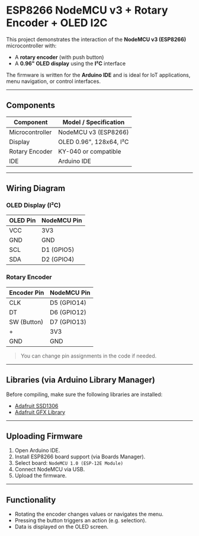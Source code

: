 # ESP8266 NodeMCU v3 + Rotary Encoder + OLED I2C

This project demonstrates the interaction of the **NodeMCU v3 (ESP8266)** microcontroller with:

* A **rotary encoder** (with push button)
* A **0.96" OLED display** using the **I²C** interface

The firmware is written for the **Arduino IDE** and is ideal for IoT applications, menu navigation, or control interfaces.

---

## Components

| Component       | Model / Specification   |
| --------------- | ----------------------- |
| Microcontroller | NodeMCU v3 (ESP8266)    |
| Display         | OLED 0.96", 128x64, I²C |
| Rotary Encoder  | KY-040 or compatible    |
| IDE             | Arduino IDE             |

---

## Wiring Diagram

### OLED Display (I²C)

| OLED Pin | NodeMCU Pin |
| -------- | ----------- |
| VCC      | 3V3         |
| GND      | GND         |
| SCL      | D1 (GPIO5)  |
| SDA      | D2 (GPIO4)  |

### Rotary Encoder

| Encoder Pin | NodeMCU Pin |
| ----------- | ----------- |
| CLK         | D5 (GPIO14) |
| DT          | D6 (GPIO12) |
| SW (Button) | D7 (GPIO13) |
| +           | 3V3         |
| GND         | GND         |

> You can change pin assignments in the code if needed.

---

## Libraries (via Arduino Library Manager)

Before compiling, make sure the following libraries are installed:

* [Adafruit SSD1306](https://github.com/adafruit/Adafruit_SSD1306)
* [Adafruit GFX Library](https://github.com/adafruit/Adafruit-GFX-Library)

---

## Uploading Firmware

1. Open Arduino IDE.
2. Install ESP8266 board support (via Boards Manager).
3. Select board: `NodeMCU 1.0 (ESP-12E Module)`
4. Connect NodeMCU via USB.
5. Upload the firmware.

---

## Functionality

* Rotating the encoder changes values or navigates the menu.
* Pressing the button triggers an action (e.g. selection).
* Data is displayed on the OLED screen.
